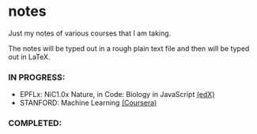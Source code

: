 # notes
Just my notes of various courses that I am taking.

The notes will be typed out in a rough plain text file and then will be typed out in LaTeX.

### IN PROGRESS:

- EPFLx: NiC1.0x Nature, in Code: Biology in JavaScript [(edX)](https://www.edx.org/course/nature-code-biology-javascript-epflx-nic1-0x)
- STANFORD: Machine Learning [(Coursera)](https://www.coursera.org/learn/machine-learning)

### COMPLETED:

